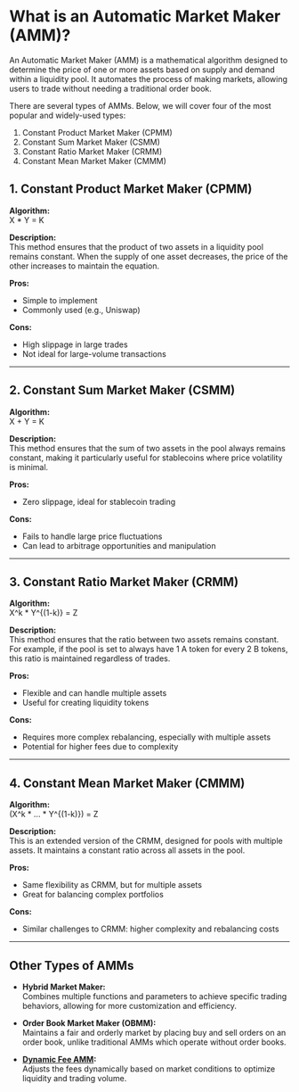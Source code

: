 # What is an Automatic Market Maker (AMM)?

An Automatic Market Maker (AMM) is a mathematical algorithm designed to determine the price of one or more assets based on supply and demand within a liquidity pool. It automates the process of making markets, allowing users to trade without needing a traditional order book.

There are several types of AMMs. Below, we will cover four of the most popular and widely-used types:

1. Constant Product Market Maker (CPMM)
2. Constant Sum Market Maker (CSMM)
3. Constant Ratio Market Maker (CRMM)
4. Constant Mean Market Maker (CMMM)

## 1. Constant Product Market Maker (CPMM)

**Algorithm:**  
X * Y = K  

**Description:**  
This method ensures that the product of two assets in a liquidity pool remains constant. When the supply of one asset decreases, the price of the other increases to maintain the equation.  

**Pros:**  
- Simple to implement  
- Commonly used (e.g., Uniswap)  

**Cons:**  
- High slippage in large trades  
- Not ideal for large-volume transactions

---

## 2. Constant Sum Market Maker (CSMM)

**Algorithm:**  
X + Y = K  

**Description:**  
This method ensures that the sum of two assets in the pool always remains constant, making it particularly useful for stablecoins where price volatility is minimal.  

**Pros:**  
- Zero slippage, ideal for stablecoin trading  

**Cons:**  
- Fails to handle large price fluctuations  
- Can lead to arbitrage opportunities and manipulation

---

## 3. Constant Ratio Market Maker (CRMM)

**Algorithm:**  
X^k * Y^{(1-k)} = Z 

**Description:**  
This method ensures that the ratio between two assets remains constant. For example, if the pool is set to always have 1 A token for every 2 B tokens, this ratio is maintained regardless of trades.  

**Pros:**  
- Flexible and can handle multiple assets  
- Useful for creating liquidity tokens  

**Cons:**  
- Requires more complex rebalancing, especially with multiple assets  
- Potential for higher fees due to complexity

---

## 4. Constant Mean Market Maker (CMMM)

**Algorithm:**  
(X^k * ... * Y^{(1-k)}) = Z   

**Description:**  
This is an extended version of the CRMM, designed for pools with multiple assets. It maintains a constant ratio across all assets in the pool.  

**Pros:**  
- Same flexibility as CRMM, but for multiple assets  
- Great for balancing complex portfolios

**Cons:**  
- Similar challenges to CRMM: higher complexity and rebalancing costs

---

## Other Types of AMMs

- **Hybrid Market Maker:**  
  Combines multiple functions and parameters to achieve specific trading behaviors, allowing for more customization and efficiency.
  
- **Order Book Market Maker (OBMM):**  
  Maintains a fair and orderly market by placing buy and sell orders on an order book, unlike traditional AMMs which operate without order books.

- **[Dynamic Fee AMM](https://docs.meteora.ag/dlmm/dynamic-fees):**  
  Adjusts the fees dynamically based on market conditions to optimize liquidity and trading volume.

